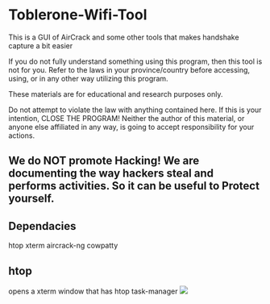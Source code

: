 # Toblerone-Wifi-Tool
This is a GUI of AirCrack and some other tools that makes handshake capture a bit easier 

If you do not fully understand something using this program, then this tool is not  for you. Refer to the laws in your province/country before accessing, using, or in any other way utilizing this program.

These materials are for educational and research purposes only.

Do not attempt to violate the law with anything contained here. If this is your intention, CLOSE THE PROGRAM! Neither the author of this material, or anyone else affiliated in any way, is going to accept responsibility for your actions.

We do NOT promote Hacking! We are documenting the way hackers steal and performs activities. So it can be useful to Protect yourself.
------------------------------------------------------------------------------------

Dependacies
------------------
htop
xterm
aircrack-ng
cowpatty

htop
----
opens a xterm window that has htop task-manager
<img src="./screenShots/3.png/">
